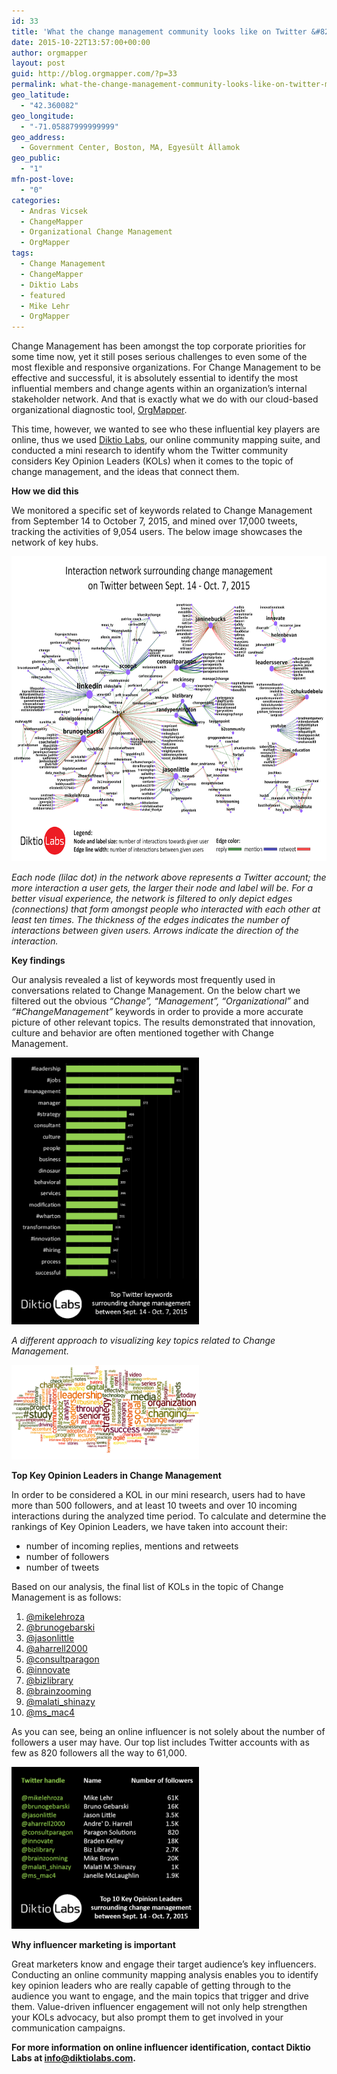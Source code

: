 ```yaml
---
id: 33
title: 'What the change management community looks like on Twitter &#8211; mini research'
date: 2015-10-22T13:57:00+00:00
author: orgmapper
layout: post
guid: http://blog.orgmapper.com/?p=33
permalink: what-the-change-management-community-looks-like-on-twitter-mini-research/
geo_latitude:
  - "42.360082"
geo_longitude:
  - "-71.05887999999999"
geo_address:
  - Government Center, Boston, MA, Egyesült Államok
geo_public:
  - "1"
mfn-post-love:
  - "0"
categories:
  - Andras Vicsek
  - ChangeMapper
  - Organizational Change Management
  - OrgMapper
tags:
  - Change Management
  - ChangeMapper
  - Diktio Labs
  - featured
  - Mike Lehr
  - OrgMapper
---
```

Change Management has been amongst the top corporate priorities for some time now, yet it still poses serious challenges to even some of the most flexible and responsive organizations. For Change Management to be effective and successful, it is absolutely essential to identify the most influential members and change agents within an organization&#8217;s internal stakeholder network. And that is exactly what we do with our cloud-based organizational diagnostic tool, [OrgMapper](http://orgmapper.com/en/).<!--more-->

This time, however, we wanted to see who these influential key players are online, thus we used <a href="http://diktiolabs.com/en/#Iris" target="">Diktio Labs</a>, our online community mapping suite, and conducted a mini research to identify whom the Twitter community considers Key Opinion Leaders (KOLs) when it comes to the topic of change management, and the ideas that connect them.

**How we did this**

We monitored a specific set of keywords related to Change Management from September 14 to October 7, 2015,­ and mined over 17,000 tweets, tracking the activities of 9,054 users. The below image showcases the network of key hubs.

<a href="/images/2015/10/kol-network.png" target="_blank" rel="noopener noreferrer"><img class="alignnone wp-image-34 size-large" src="/images/2015/10/kol-network.png?w=660" alt="Change management KOL network on twitter" width="660" height="488" /></a>

_Each node (lilac dot) in the network above represents a Twitter account; the more interaction a user gets, the larger their node and label will be. For a better visual experience, the network is filtered to only depict edges (connections) that form amongst people who interacted with each other at least ten times. The thickness of the edges indicates the number of interactions between given users. Arrows indicate the direction of the interaction._

**Key findings**

Our analysis revealed a list of keywords most frequently used in conversations related to Change Management. On the below chart we filtered out the obvious _&#8220;Change&#8221;, &#8220;Management&#8221;, &#8220;Organizational&#8221;_ and _&#8220;#ChangeManagement&#8221;_ keywords in order to provide a more accurate picture of other relevant topics. The results demonstrated that innovation, culture and behavior are often mentioned together with Change Management.

<a href="/images/2015/10/top-keywords.png" target="_blank" rel="noopener noreferrer"><img class="alignnone wp-image-35" src="/images/2015/10/top-keywords.png?w=211" alt="Change management top keywords on twitter" width="300" height="427" /></a>

_A different approach to visualizing key topics related to Change Management._

<a href="/images/2015/10/keywordcloud.png" target="_blank" rel="noopener noreferrer"><img class="alignnone wp-image-36 size-medium" src="/images/2015/10/keywordcloud.png?w=300" alt="Change management top keywords tagcloud on twitter" width="300" height="151" /></a>

**Top Key Opinion Leaders in Change Management**

In order to be considered a KOL in our mini research, users had to have more than 500 followers, and at least 10 tweets and over 10 incoming interactions during the analyzed time period. To calculate and determine the rankings of Key Opinion Leaders, we have taken into account their:

  * number of incoming replies, mentions and retweets
  * number of followers
  * number of tweets

Based on our analysis, the final list of KOLs in the topic of Change Management is as follows:

  1. <a href="http://www.twitter.com/mikelehroza" target="_blank" rel="noopener noreferrer">@mikelehroza</a>
  2. <a href="http://www.twitter.com/brunogebarski" target="_blank" rel="noopener noreferrer">@brunogebarski</a>
  3. <a href="http://www.twitter.com/jasonlittle" target="_blank" rel="noopener noreferrer">@jasonlittle</a>
  4. <a href="http://www.twitter.com/aharrell2000" target="_blank" rel="noopener noreferrer">@aharrell2000</a>
  5. <a href="http://www.twitter.com/consultparagon" target="_blank" rel="noopener noreferrer">@consultparagon</a>
  6. <a href="http://www.twitter.com/innovate" target="_blank" rel="noopener noreferrer">@innovate</a>
  7. <a href="http://www.twitter.com/bizlibrary" target="_blank" rel="noopener noreferrer">@bizlibrary</a>
  8. <a href="http://www.twitter.com/brainzooming" target="_blank" rel="noopener noreferrer">@brainzooming</a>
  9. <a href="http://www.twitter.com/malati_shinazy" target="_blank" rel="noopener noreferrer">@malati_shinazy</a>
 10. <a href="http://www.twitter.com/ms_mac4" target="_blank" rel="noopener noreferrer">@ms_mac4</a>

As you can see, being an online influencer is not solely about the number of followers a user may have. Our top list includes Twitter accounts with as few as 820 followers all the way to 61,000.

<a href="/images/2015/10/top-10-kols.png" target="_blank" rel="noopener noreferrer"><img class="alignnone wp-image-37 size-medium" src="/images/2015/10/top-10-kols.png?w=300" alt="Top 10 KOLs influencers in change management on twitter" width="300" height="259" /></a>

**Why influencer marketing is important**

Great marketers know and engage their target audience&#8217;s key influencers. Conducting an online community mapping analysis enables you to identify key opinion leaders who are really capable of getting through to the audience you want to engage, and the main topics that trigger and drive them. Value-driven influencer engagement will not only help strengthen your KOLs advocacy, but also prompt them to get involved in your communication campaigns.

**For more information on online influencer identification, contact Diktio Labs at <a href="mailto:info@diktiolabs.com" target="_blank" rel="noopener noreferrer">info@diktiolabs.com</a>.**